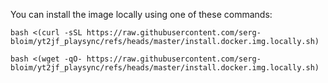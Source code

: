 You can install the image locally using one of these commands:
```
bash <(curl -sSL https://raw.githubusercontent.com/serg-bloim/yt2jf_playsync/refs/heads/master/install.docker.img.locally.sh)
```

```
bash <(wget -qO- https://raw.githubusercontent.com/serg-bloim/yt2jf_playsync/refs/heads/master/install.docker.img.locally.sh)
```
